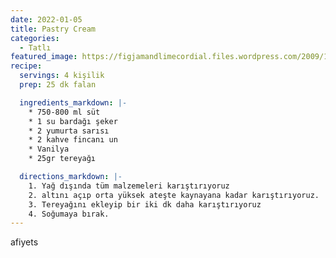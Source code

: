 ```yaml
---
date: 2022-01-05
title: Pastry Cream
categories:
  - Tatlı
featured_image: https://figjamandlimecordial.files.wordpress.com/2009/10/042.jpg
recipe:
  servings: 4 kişilik
  prep: 25 dk falan

  ingredients_markdown: |-
    * 750-800 ml süt
    * 1 su bardağı şeker
    * 2 yumurta sarısı
    * 2 kahve fincanı un
    * Vanilya
    * 25gr tereyağı

  directions_markdown: |-
    1. Yağ dışında tüm malzemeleri karıştırıyoruz
    2. altını açıp orta yüksek ateşte kaynayana kadar karıştırıyoruz.
    3. Tereyağını ekleyip bir iki dk daha karıştırıyoruz
    4. Soğumaya bırak.
---
```

afiyets
